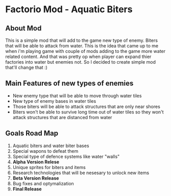 #  Factorio Mod - Aquatic Biters

## About Mod
This is a simple mod that will add to the game new type of enemy. Biters that will be able to attack from water. This is the idea that came up to me when i'm playing game with couple of mods adding to the game more water related content. And that was pretty op when player can expand thier factories into water but enemies not. So I decided to create simple mod that'll change that :)

## Main Features of new types of enemies
- New enemy type that will be able to move through water tiles
- New type of enemy bases in water tiles
- Those biters will be able to attack structures that are only near shores
- Biters won't be able to survive long time out of water tiles so they won't attack structures that are distanced from water

## Goals Road Map
1. Aquatic biters and water biter bases
2. Special wapons to defeat them
3. Special type of defence systems like water "walls"
4. **Alpha Version Relese**
5. Unique sprites for biters and items
6. Research technologies that will be nesesary to unlock new items
7. **Beta Version Release**
8. Bug fixes and optymalization
9. **Final Release**

